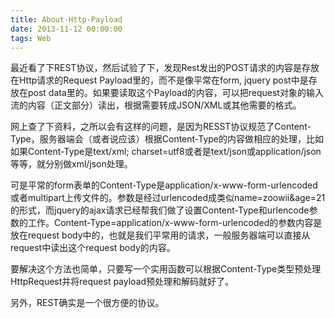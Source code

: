 ```yaml
---
title: About-Http-Payload
date: 2013-11-12 00:00:00
tags: Web
---
```

最近看了下REST协议，然后试验了下，发现Rest发出的POST请求的内容是存放在Http请求的Request Payload里的，而不是像平常在form, jquery post中是存放在post data里的。如果要读取这个Payload的内容，可以把request对象的输入流的内容（正文部分）读出，根据需要转成JSON/XML或其他需要的格式。

网上查了下资料，之所以会有这样的问题，是因为RESST协议规范了Content-Type，服务器端会（或者说应该）根据Content-Type的内容做相应的处理，比如如果Content-Type是text/xml; charset=utf8或者是text/json或application/json等等，就分别做xml/json处理。

可是平常的form表单的Content-Type是application/x-www-form-urlencoded或者multipart上传文件的。参数是经过urlencoded成类似name=zoowii&age=21的形式，而jquery的ajax请求已经帮我们做了设置Content-Type和urlencode参数的工作。Content-Type=application/x-www-form-urlencoded的参数内容是放在request body中的，也就是我们平常用的请求，一般服务器端可以直接从request中读出这个request body的内容。

要解决这个方法也简单，只要写一个实用函数可以根据Content-Type类型预处理HttpRequest并将request payload预处理和解码就好了。

另外，REST确实是一个很方便的协议。
